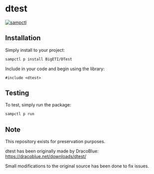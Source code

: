 # dtest

[![sampctl](https://img.shields.io/badge/sampctl-DTest-2f2f2f.svg?style=for-the-badge)](https://github.com/BigETI/DTest)

## Installation

Simply install to your project:

```bash
sampctl p install BigETI/DTest
```

Include in your code and begin using the library:

```pawn
#include <dtest>
```

## Testing

To test, simply run the package:

```bash
sampctl p run
```

## Note

This repository exists for preservation purposes.

dtest has been originally made by DracoBlue: https://dracoblue.net/downloads/dtest/

Small modifications to the original source has been done to fix issues.
